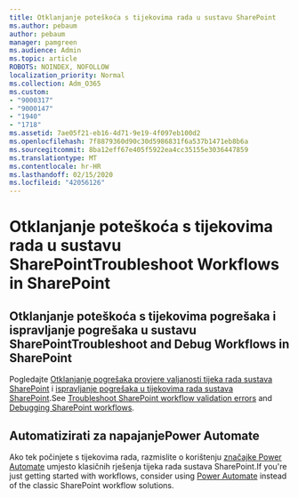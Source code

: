 ```yaml
---
title: Otklanjanje poteškoća s tijekovima rada u sustavu SharePoint
ms.author: pebaum
author: pebaum
manager: pamgreen
ms.audience: Admin
ms.topic: article
ROBOTS: NOINDEX, NOFOLLOW
localization_priority: Normal
ms.collection: Adm_O365
ms.custom:
- "9000317"
- "9000147"
- "1940"
- "1718"
ms.assetid: 7ae05f21-eb16-4d71-9e19-4f097eb100d2
ms.openlocfilehash: 7f8879360d90c30d5986831f6a537b1471eb8b6a
ms.sourcegitcommit: 8ba12eff67e405f5922ea4cc35155e3036447859
ms.translationtype: MT
ms.contentlocale: hr-HR
ms.lasthandoff: 02/15/2020
ms.locfileid: "42056126"
---
```

# <a name="troubleshoot-workflows-in-sharepoint"></a><span data-ttu-id="cee07-102">Otklanjanje poteškoća s tijekovima rada u sustavu SharePoint</span><span class="sxs-lookup"><span data-stu-id="cee07-102">Troubleshoot Workflows in SharePoint</span></span>

## <a name="troubleshoot-and-debug-workflows-in-sharepoint"></a><span data-ttu-id="cee07-103">Otklanjanje poteškoća s tijekovima pogrešaka i ispravljanje pogrešaka u sustavu SharePoint</span><span class="sxs-lookup"><span data-stu-id="cee07-103">Troubleshoot and Debug Workflows in SharePoint</span></span>

<span data-ttu-id="cee07-104">Pogledajte [Otklanjanje pogrešaka provjere valjanosti tijeka rada sustava SharePoint](https://docs.microsoft.com/sharepoint/dev/general-development/troubleshooting-sharepoint-server-workflow-validation-errors-in-visio) i [ispravljanje pogrešaka u tijekovima rada sustava SharePoint](https://docs.microsoft.com/sharepoint/dev/general-development/debugging-sharepoint-server-workflows).</span><span class="sxs-lookup"><span data-stu-id="cee07-104">See [Troubleshoot SharePoint workflow validation errors](https://docs.microsoft.com/sharepoint/dev/general-development/troubleshooting-sharepoint-server-workflow-validation-errors-in-visio) and [Debugging SharePoint workflows](https://docs.microsoft.com/sharepoint/dev/general-development/debugging-sharepoint-server-workflows).</span></span>

## <a name="power-automate"></a><span data-ttu-id="cee07-105">Automatizirati za napajanje</span><span class="sxs-lookup"><span data-stu-id="cee07-105">Power Automate</span></span>

<span data-ttu-id="cee07-106">Ako tek počinjete s tijekovima rada, razmislite o korištenju [značajke Power Automate](https://docs.microsoft.com/power-automate/modern-approvals) umjesto klasičnih rješenja tijeka rada sustava SharePoint.</span><span class="sxs-lookup"><span data-stu-id="cee07-106">If you're just getting started with workflows, consider using [Power Automate](https://docs.microsoft.com/power-automate/modern-approvals) instead of the classic SharePoint workflow solutions.</span></span>
